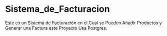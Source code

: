 # Sistema_de_Facturacion

Este es un Sistema de Facturación en el Cual se Pueden Añadir Productos y Generar una Factura este Proyecto Usa Postgres.
